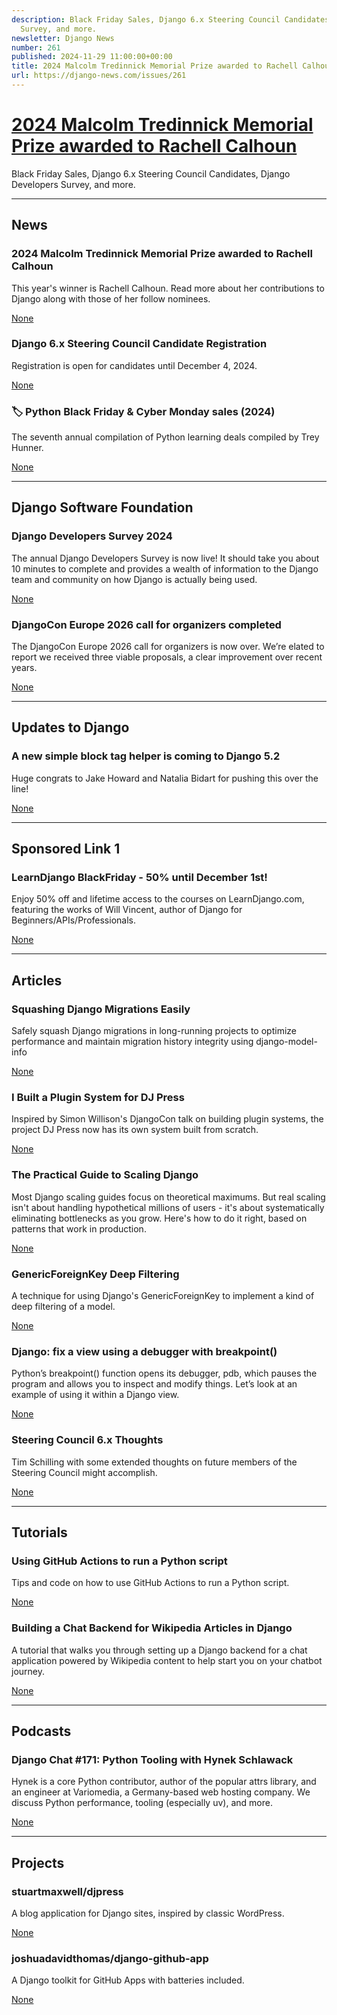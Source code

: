 ```yaml
---
description: Black Friday Sales, Django 6.x Steering Council Candidates, Django Developers
  Survey, and more.
newsletter: Django News
number: 261
published: 2024-11-29 11:00:00+00:00
title: 2024 Malcolm Tredinnick Memorial Prize awarded to Rachell Calhoun
url: https://django-news.com/issues/261
---
```


# [2024 Malcolm Tredinnick Memorial Prize awarded to Rachell Calhoun](https://django-news.com/issues/261)

Black Friday Sales, Django 6.x Steering Council Candidates, Django Developers Survey, and more.

  ----

  ## News

  ### 2024 Malcolm Tredinnick Memorial Prize awarded to Rachell Calhoun

  <p>This year's winner is Rachell Calhoun. Read more about her contributions to Django along with those of her follow nominees.</p>

  [None](None)

  ### Django 6.x Steering Council Candidate Registration

  <p>Registration is open for candidates until December 4, 2024.</p>

  [None](None)

  ### 🏷️ Python Black Friday & Cyber Monday sales (2024)

  <p>The seventh annual compilation of Python learning deals compiled by Trey Hunner.</p>

  [None](None)

  ----

  ## Django Software Foundation

  ### Django Developers Survey 2024

  <p>The annual Django Developers Survey is now live! It should take you about 10 minutes to complete and provides a wealth of information to the Django team and community on how Django is actually being used.</p>

  [None](None)

  ### DjangoCon Europe 2026 call for organizers completed

  <p>The DjangoCon Europe 2026 call for organizers is now over. We’re elated to report we received three viable proposals, a clear improvement over recent years.</p>

  [None](None)

  ----

  ## Updates to Django

  ### A new simple block tag helper is coming to Django 5.2

  <p>Huge congrats to Jake Howard and Natalia Bidart for pushing this over the line!</p>

  [None](None)

  ----

  ## Sponsored Link 1

  ### LearnDjango BlackFriday - 50% until December 1st!

  <p>Enjoy 50% off and lifetime access to the courses on LearnDjango.com, featuring the works of Will Vincent, author of Django for Beginners/APIs/Professionals.</p>

  [None](None)

  ----

  ## Articles

  ### Squashing Django Migrations Easily

  <p>Safely squash Django migrations in long-running projects to optimize performance and maintain migration history integrity using django-model-info</p>

  [None](None)

  ### I Built a Plugin System for DJ Press

  <p>Inspired by Simon Willison's DjangoCon talk on building plugin systems, the project DJ Press now has its own system built from scratch.</p>

  [None](None)

  ### The Practical Guide to Scaling Django

  <p>Most Django scaling guides focus on theoretical maximums. But real scaling isn't about handling hypothetical millions of users - it's about systematically eliminating bottlenecks as you grow. Here's how to do it right, based on patterns that work in production.</p>

  [None](None)

  ### GenericForeignKey Deep Filtering

  <p>A technique for using Django's GenericForeignKey to implement a kind of deep filtering of a model.</p>

  [None](None)

  ### Django: fix a view using a debugger with breakpoint() 

  <p>Python’s breakpoint() function opens its debugger, pdb, which pauses the program and allows you to inspect and modify things. Let’s look at an example of using it within a Django view.</p>

  [None](None)

  ### Steering Council 6.x Thoughts

  <p>Tim Schilling with some extended thoughts on future members of the Steering Council might accomplish.</p>

  [None](None)

  ----

  ## Tutorials

  ### Using GitHub Actions to run a Python script

  <p>Tips and code on how to use GitHub Actions to run a Python script.</p>

  [None](None)

  ### Building a Chat Backend for Wikipedia Articles in Django

  <p>A tutorial that walks you through setting up a Django backend for a chat application powered by Wikipedia content to help start you on your chatbot journey.</p>

  [None](None)

  ----

  ## Podcasts

  ### Django Chat #171: Python Tooling with Hynek Schlawack

  <p>Hynek is a core Python contributor, author of the popular attrs library, and an engineer at Variomedia, a Germany-based web hosting company. We discuss Python performance, tooling (especially uv), and more.</p>

  [None](None)

  ----

  ## Projects

  ### stuartmaxwell/djpress

  <p>A blog application for Django sites, inspired by classic WordPress.</p>

  [None](None)

  ### joshuadavidthomas/django-github-app

  <p>A Django toolkit for GitHub Apps with batteries included.</p>

  [None](None)